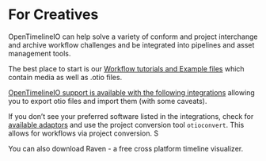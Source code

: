 # For Creatives

OpenTimelineIO can help solve a variety of conform and project interchange and archive workflow challenges and be integrated into pipelines and asset management tools. 

The best place to start is our [Workflow tutorials and Example files](/user_tutorials/sample_media.md) which contain media as well as .otio files. 

[OpenTimelineIO support is available with the following integrations](integrations.md) allowing you to export otio files and import them (with some caveats).

If you don’t see your preferred software listed in the integrations, check for [available adaptors](/python/adapters.md) and use the project conversion tool `otioconvert`. This allows for workflows via project conversion. S

You can also download Raven - a free cross platform timeline visualizer. 
